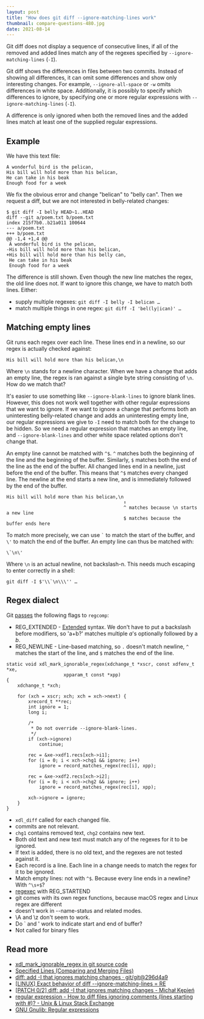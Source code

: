```yaml
---
layout: post
title: "How does git diff --ignore-matching-lines work"
thumbnail: compare-questions-480.jpg
date: 2021-08-14
---
```


Git diff does not display a sequence of consecutive lines, if all of the removed and added lines match any of the regexes specified by `--ignore-matching-lines` (`-I`).

Git diff shows the differences in files between two commits. Instead of showing all differences, it can omit some differences and show only interesting changes. For example, `--ignore-all-space` or `-w` omits differences in white space. Additionally, it is possibly to specify which differences to ignore, by specifying one or more regular expressions with `--ignore-matching-lines` (`-I`).

A difference is only ignored when both the removed lines and the added lines match at least one of the supplied regular expressions.

## Example

We have this text file:

```
A wonderful bird is the pelican,
His bill will hold more than his belican,
He can take in his beak
Enough food for a week
```

We fix the obvious error and change "belican" to "belly can". Then we request a diff, but we are not interested in belly-related changes:

```
$ git diff -I belly HEAD~1..HEAD
diff --git a/poem.txt b/poem.txt
index 215f7b0..b21a011 100644
--- a/poem.txt
+++ b/poem.txt
@@ -1,4 +1,4 @@
 A wonderful bird is the pelican,
-His bill will hold more than his belican,
+His bill will hold more than his belly can,
 He can take in his beak
 Enough food for a week
```

The difference is still shown. Even though the new line matches the regex, the old line does not. If want to ignore this change, we have to match both lines. Either:

* supply multiple regexes: `git diff -I belly -I belican …`
* match multiple things in one regex: `git diff -I 'bel(ly|ican)' …`

## Matching empty lines

Git runs each regex over each line. These lines end in a newline, so our regex is actually checked against:

```
His bill will hold more than his belican,\n
```

Where `\n` stands for a newline character. When we have a change that adds an empty line, the regex is ran against a single byte string consisting of `\n`. How do we match that?

It's easier to use something like `--ignore-blank-lines` to ignore blank lines. However, this does not work well together with other regular expressions that we want to ignore. If we want to ignore a change that performs both an uninteresting belly-related change and adds an uninteresting empty line, our regular expressions we give to `-I` need to match both for the change to be hidden. So we need a regular expression that matches an empty line, and  `--ignore-blank-lines` and other white space related options don't change that.

An empty line cannot be matched with `^$`. `^` matches both the beginning of the line and the beginning of the buffer. Similarly, `$` matches both the end of the line as the end of the buffer. All changed lines end in a newline, just before the end of the buffer. This means that `^$` matches every changed line. The newline at the end starts a new line, and is immediately followed by the end of the buffer.

```
His bill will hold more than his belican,\n
                                           ↑
                                           ^ matches because \n starts a new line
                                           $ matches because the buffer ends here

```

To match more precisely, we can use <code class="language-plaintext highlighter-rouge">\`</code> to match the start of the buffer, and `\'` to match the end of the buffer. An empty line can thus be matched with:

    \`\n\'

Where `\n` is an actual newline, not backslash-n. This needs much escaping to enter correctly in a shell:

    git diff -I $'\\`\n\\\'' …
    
## Regex dialect

Git [passes](https://github.com/git/git/blob/55194925e62b34a3f62b31034f73a6bcfb063bc5/diff.c#L5237-L5238) the following flags to `regcomp`:

* REG_EXTENDED - [Extended](https://www.gnu.org/software/gnulib/manual/html_node/posix_002dextended-regular-expression-syntax.html#posix_002dextended-regular-expression-syntax) syntax. We don't have to put a backslash before modifiers, so 'a+b?' matches multiple *a*'s optionally followed by a *b*.
* REG_NEWLINE - Line-based matching, so `.` doesn't match newline, `^` matches the start of the line, and `$` matches the end of the line.


```
static void xdl_mark_ignorable_regex(xdchange_t *xscr, const xdfenv_t *xe,
				     xpparam_t const *xpp)
{
	xdchange_t *xch;

	for (xch = xscr; xch; xch = xch->next) {
		xrecord_t **rec;
		int ignore = 1;
		long i;

		/*
		 * Do not override --ignore-blank-lines.
		 */
		if (xch->ignore)
			continue;

		rec = &xe->xdf1.recs[xch->i1];
		for (i = 0; i < xch->chg1 && ignore; i++)
			ignore = record_matches_regex(rec[i], xpp);

		rec = &xe->xdf2.recs[xch->i2];
		for (i = 0; i < xch->chg2 && ignore; i++)
			ignore = record_matches_regex(rec[i], xpp);

		xch->ignore = ignore;
	}
}
```

* `xdl_diff` called for each changed file.
* commits are not relevant.
* `chg1` contains removed text, `chg2` contains new text.
* Both old text and new text must match any of the regexes for it to be ignored.
* If text is added, there is no old text, and the regexes are not tested against it.
* Each record is a line. Each line in a change needs to match the regex for it to be ignored.
* Match empty lines: not with `^$`. Because every line ends in a newline? With `^\s+$`?
* [regexec](https://www.man7.org/linux/man-pages/man3/regex.3.html) with REG_STARTEND
* git comes with its own regex functions, because macOS regex and Linux regex are different
* doesn't work in --name-status and related modes.
* \A and \z don't seem to work.
* Do \` and \' work to indicate start and end of buffer?
* Not called for binary files

## Read more

* [xdl_mark_ignorable_regex in git source code](https://github.com/git/git/blob/55194925e62b34a3f62b31034f73a6bcfb063bc5/xdiff/xdiffi.c#L1028-L1054)
* [Specified Lines (Comparing and Merging Files)](https://www.gnu.org/software/diffutils/manual/html_node/Specified-Lines.html#Specified-Lines)
* [diff: add -I<regex> that ignores matching changes · git/git@296d4a9](https://github.com/git/git/commit/296d4a94e7231a1d57356889f51bff57a1a3c5a1)
* [[LINUX] Exact behavior of diff --ignore-matching-lines = RE](https://memotut.com/diff-ignore-matching-lines=re-exact-behavior-d9ff4/)
* [[PATCH 0/2] diff: add -I<regex> that ignores matching changes - Michał Kępień](https://lore.kernel.org/git/20201001120606.25773-1-michal@isc.org/)
* [regular expression - How to diff files ignoring comments (lines starting with #)? - Unix & Linux Stack Exchange](https://unix.stackexchange.com/questions/17040/how-to-diff-files-ignoring-comments-lines-starting-with)
* [GNU Gnulib: Regular expressions](https://www.gnu.org/software/gnulib/manual/html_node/Regular-expressions.html#Regular-expressions)

